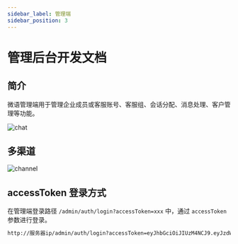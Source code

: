```yaml
---
sidebar_label: 管理端
sidebar_position: 3
---
```


# 管理后台开发文档

## 简介

微语管理端用于管理企业成员或客服账号、客服组、会话分配、消息处理、客户管理等功能。

![chat](/img/develop/admin/chat_zh.png)

## 多渠道

![channel](/img/develop/admin/channel.png)

## accessToken 登录方式

在管理端登录路径 `/admin/auth/login?accessToken=xxx` 中，通过 `accessToken` 参数进行登录。

```bash
http://服务器ip/admin/auth/login?accessToken=eyJhbGciOiJIUzM4NCJ9.eyJzdWIiOiJ7XCJwbGF0Zm9ybVwiOlwiYnl0ZWRlc2tcIixcInVzZXJuYW1lXCI6XCJhZG1pbkBlbWFpbC5jb21cIn0iLCJpYXQiOjE3NTI3MjQ4MzIsImV4cCI6MTc1NTMxNjgzMn0.3Q5ZXyNHImEGCErPkRXWG6rnFK1F_z77kTE6iRlpKmzUAtRpJZinjM_O0J0GebtM
```
